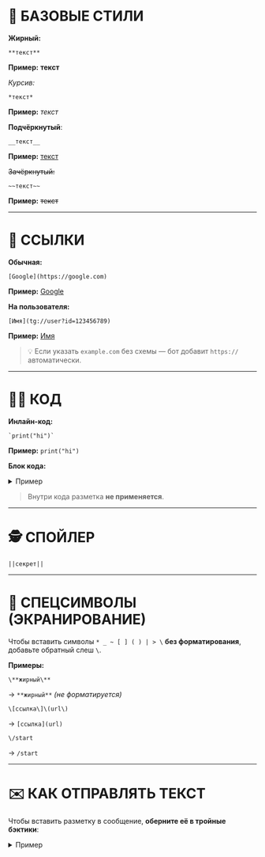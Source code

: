 # 📘 БАЗОВЫЕ СТИЛИ

**Жирный:**  
```
**текст**
```
**Пример:** **текст**

*Курсив:*  
```
*текст*
```
**Пример:** *текст*

__Подчёркнутый__:  
```
__текст__
```
**Пример:** <u>текст</u>

~~Зачёркнутый:~~  
```
~~текст~~
```
**Пример:** ~~текст~~

---

# 🔗 ССЫЛКИ

**Обычная:**  
```
[Google](https://google.com)
```
**Пример:** [Google](https://google.com)

**На пользователя:**  
```
[Имя](tg://user?id=123456789)
```
**Пример:** [Имя](tg://user?id=123456789)

> 💡 Если указать `example.com` без схемы — бот добавит `https://` автоматически.

---

# 🧑‍💻 КОД

**Инлайн-код:**  
```
`print("hi")`
```
**Пример:** `print("hi")`

**Блок кода:**
<details>
<summary>Пример</summary>
````md
```python
def hi():
    print("Привет!")
```
````
</details>

> Внутри кода разметка **не применяется**.

---

# 🕵️ СПОЙЛЕР

```
||секрет||
```
---

# 🔹 СПЕЦСИМВОЛЫ (ЭКРАНИРОВАНИЕ)

Чтобы вставить символы `* _ ~ [ ] ( ) | > \` **без форматирования**, добавьте обратный слеш `\`.

**Примеры:**

```
\**жирный\**
```
→ `**жирный**` *(не форматируется)*

```
\[ссылка\]\(url\)
```
→ `[ссылка](url)`

```
\/start
```
→ `/start`

---

# ✉️ КАК ОТПРАВЛЯТЬ ТЕКСТ

Чтобы вставить разметку в сообщение, **оберните её в тройные бэктики**:

<details>
<summary>Пример</summary>

````md
```md
**Пример** *разметки*
```
````
</details>
